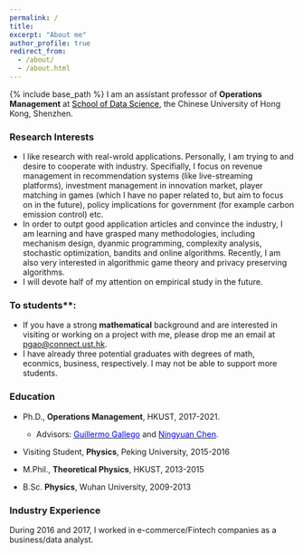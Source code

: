 ```yaml
---
permalink: /
title: 
excerpt: "About me"
author_profile: true
redirect_from: 
  - /about/
  - /about.html
---
```


{% include base_path %}
I am an assistant professor of **Operations Management** at  <a href="https://sds.cuhk.edu.cn/" target="_blank"><span style="color:black">School of Data Science</span></a>, the Chinese University of Hong Kong, Shenzhen.

### Research Interests
* I like research with real-wrold applications. Personally, I am trying to and desire to cooperate with industry. Specifially, I focus on revenue management in recommendation systems (like live-streaming platforms), investment management in innovation market, player matching in games (which I have no paper related to, but aim to focus on in the future), policy implications for government (for example carbon emission control) etc. 
* In order to outpt good application articles and convince the industry, I am learning and have grasped many methodologies, including  mechanism design, dyanmic programming, complexity analysis, stochastic optimization, bandits and online algorithms. Recently, I am also very interested in algorithmic game theory and privacy preserving algorithms. 
* I will devote half of my attention on empirical study in the future.
 
### To students**: 
* If you have a strong **mathematical** background and are interested in visiting or working on a project with me, please drop me an email at pgao@connect.ust.hk.
* I have already three potential graduates with degrees of math, econmics, business, respectively. I may not be able to support more students. 


### Education
* Ph.D., **Operations Management**, HKUST, 2017-2021. 
  - Advisors: <a href="https://ieda.ust.hk/dfaculty/ggallego/" target="_blank"><span style="color:blue">Guillermo Gallego</span></a> and <a href="http://individual.utoronto.ca/ningyuanchen/" target="_blank"><span style="color:blue">Ningyuan Chen</span></a>.
  
* Visiting Student, **Physics**, Peking University, 2015-2016

* M.Phil., **Theoretical Physics**, HKUST, 2013-2015

* B.Sc. **Physics**, Wuhan University, 2009-2013

### Industry Experience
During 2016 and 2017, I worked in e-commerce/Fintech companies as a business/data analyst.


